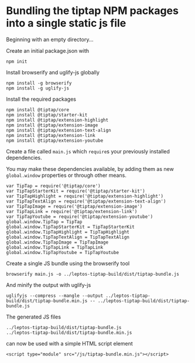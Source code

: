 # Bundling the tiptap NPM packages into a single static js file

Beginning with an empty directory...

Create an initial package.json with

    npm init

Install browserify and uglify-js globally

    npm install -g browserify
    npm install -g uglify-js

Install the required packages

    npm install @tiptap/core
    npm install @tiptap/starter-kit
    npm install @tiptap/extension-highlight
    npm install @tiptap/extension-image
    npm install @tiptap/extension-text-align
    npm install @tiptap/extension-link
    npm install @tiptap/extension-youtube

Create a file called `main.js` which `require`s your previously installed dependencies.

You may make these dependencies available, by adding them as new `global.window` properties or through other means.

    var TipTap = require('@tiptap/core')
    var TipTapStarterKit = require('@tiptap/starter-kit')
    var TipTapHighlight = require('@tiptap/extension-highlight')
    var TipTapTextAlign = require('@tiptap/extension-text-align')
    var TipTapImage = require('@tiptap/extension-image')
    var TipTapLink = require('@tiptap/extension-link')
    var TipTapYoutube = require('@tiptap/extension-youtube')
    global.window.TipTap = TipTap
    global.window.TipTapStarterKit = TipTapStarterKit
    global.window.TipTapHighlight = TipTapHighlight
    global.window.TipTapTextAlign = TipTapTextAlign
    global.window.TipTapImage = TipTapImage
    global.window.TipTapLink = TipTapLink
    global.window.TipTapYoutube = TipTapYoutube

Create a single JS bundle using the browserify tool

    browserify main.js -o ../leptos-tiptap-build/dist/tiptap-bundle.js

And minify the output with uglify-js

    uglifyjs --compress --mangle --output ../leptos-tiptap-build/dist/tiptap-bundle.min.js -- ../leptos-tiptap-build/dist/tiptap-bundle.js

The generated JS files

    ../leptos-tiptap-build/dist/tiptap-bundle.js
    ../leptos-tiptap-build/dist/tiptap-bundle.min.js

can now be used with a simple HTML script element

    <script type="module" src="/js/tiptap-bundle.min.js"></script>
